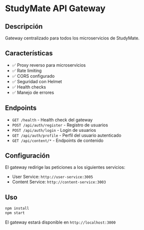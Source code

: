 # StudyMate API Gateway

## Descripción
Gateway centralizado para todos los microservicios de StudyMate.

## Características
- ✅ Proxy reverso para microservicios
- ✅ Rate limiting
- ✅ CORS configurado
- ✅ Seguridad con Helmet
- ✅ Health checks
- ✅ Manejo de errores

## Endpoints
- `GET /health` - Health check del gateway
- `POST /api/auth/register` - Registro de usuarios
- `POST /api/auth/login` - Login de usuarios
- `GET /api/auth/profile` - Perfil del usuario autenticado
- `GET /api/content/*` - Endpoints de contenido

## Configuración
El gateway redirige las peticiones a los siguientes servicios:
- User Service: `http://user-service:3005`
- Content Service: `http://content-service:3003`

## Uso
```bash
npm install
npm start
```

El gateway estará disponible en `http://localhost:3000`
